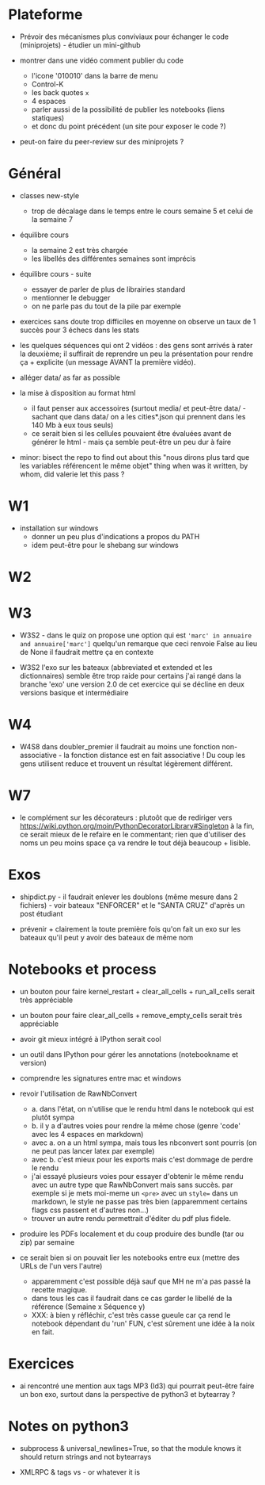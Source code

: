 <!--- -*- coding: utf-8 -*- --->

Plateforme
=======

* Prévoir des mécanismes plus conviviaux pour échanger le code (miniprojets) - étudier un mini-github

* montrer dans une vidéo comment publier du code
  * l'icone '010010' dans la barre de menu
  * Control-K
  * les back quotes `x`
  * 4 espaces
  * parler aussi de la possibilité de publier les notebooks (liens statiques)
  * et donc du point précédent (un site pour exposer le code ?)

* peut-on faire du peer-review sur des miniprojets ?


Général
=======

* classes new-style
  * trop de décalage dans le temps entre le cours semaine 5
     et celui de la semaine 7

* équilibre cours
   * la semaine 2 est très chargée
   * les libellés des différentes semaines sont imprécis

* équilibre cours - suite
  * essayer de parler de plus de librairies standard
  * mentionner le debugger
  * on ne parle pas du tout de la pile par exemple

* exercices sans doute trop difficiles en moyenne
   on observe un taux de 1 succès pour 3 échecs dans les stats

* les quelques séquences qui ont 2 vidéos : des gens sont arrivés à
   rater la deuxième; il suffirait de reprendre un peu la présentation
   pour rendre ça + explicite (un message AVANT la première vidéo).

* alléger data/ as far as possible

* la mise à disposition au format html
   * il faut penser aux accessoires (surtout media/ et peut-être
   data/ - sachant que dans data/ on a les cities*.json qui prennent
   dans les 140 Mb à eux tous seuls)
   * ce serait bien si les cellules pouvaient être évaluées avant de
     générer le html - mais ça semble peut-être un peu dur à faire

* minor: bisect the repo to find out about this
   "nous dirons plus tard que les variables référencent le même objet" thing
   when was it written, by whom, did valerie let this pass ?

W1
===

 * installation sur windows
   * donner un peu plus d'indications a propos du PATH
   * idem peut-être pour le shebang sur windows

W2
===

W3
===

 * W3S2 - dans le quiz on propose une option qui est `'marc' in annuaire and annuaire['marc']`
   quelqu'un remarque que ceci renvoie False au lieu de None
   il faudrait mettre ça en contexte

 * W3S2 l'exo sur les bateaux (abbreviated et extended et les dictionnaires)
   semble être trop raide pour certains
   j'ai rangé dans la branche 'exo' une version 2.0 de cet exercice
   qui se décline en deux versions basique et intermédiaire

W4
===

 * W4S8 dans doubler_premier il faudrait au moins une fonction
   non-associative - la fonction distance est en fait associative ! Du
   coup les gens utilisent reduce et trouvent un résultat légèrement différent.

W7
===
 * le complément sur les décorateurs : plutoôt que de rediriger vers
   https://wiki.python.org/moin/PythonDecoratorLibrary#Singleton à la
   fin, ce serait mieux de le refaire en le commentant; rien que
   d'utiliser des noms un peu moins space ça va rendre le tout déjà beaucoup + lisible.


Exos
===

* shipdict.py - il faudrait enlever les doublons (même mesure dans 2
  fichiers) - voir bateaux "ENFORCER" et le "SANTA CRUZ" d'après un
  post étudiant

* prévenir + clairement la toute première fois qu'on fait un exo sur
  les bateaux qu'il peut y avoir des bateaux de même nom


Notebooks et process
====================
 * un bouton pour faire kernel_restart + clear_all_cells + run_all_cells serait très appréciable
 * un bouton pour faire clear_all_cells + remove_empty_cells serait très appréciable
 * avoir git mieux intégré à IPython serait cool
 * un outil dans IPython pour gérer les annotations (notebookname et version)
 * comprendre les signatures entre mac et windows
 * revoir l'utilisation de RawNbConvert
   * a. dans l'état, on n'utilise que le rendu html dans le notebook qui est plutôt sympa
   * b. il y a d'autres voies pour rendre la même chose (genre 'code' avec les 4 espaces en markdown)
   * avec a. on a un html sympa, mais tous les nbconvert sont pourris (on ne peut pas lancer latex par exemple)
   * avec b. c'est mieux pour les exports mais c'est dommage de perdre le rendu
   * j'ai essayé plusieurs voies pour essayer d'obtenir le même rendu
   avec un autre type que RawNbConvert mais sans succès. par exemple
   si je mets moi-meme un `<pre>` avec un `style=` dans un markdown,
   le style ne passe pas très bien (apparemment certains flags css passent et d'autres non...)
   * trouver un autre rendu permettrait d'éditer du pdf plus fidele.
 * produire les PDFs localement et du coup produire des bundle (tar ou
   zip) par semaine

 * ce serait bien si on pouvait lier les notebooks entre eux (mettre des URLs de l'un vers l'autre)
   * apparemment c'est possible déjà sauf que MH ne m'a pas passé la recette magique.
   * dans tous les cas il faudrait dans ce cas garder le libellé de la référence (Semaine x Séquence y)
   * XXX: à bien y réfléchir, c'est très casse gueule car ça rend le
     notebook dépendant du 'run' FUN, c'est sûrement une idée à la
     noix en fait.

Exercices
====================
* ai rencontré une mention aux tags MP3 (Id3) qui pourrait peut-être
  faire un bon exo, surtout dans la perspective de python3 et
  bytearray ?
  

Notes on python3
====================

* subprocess & universal_newlines=True, so that the module knows it
  should return strings and not bytearrays

* XMLRPC & <base64> tags vs <string> - or whatever it is
